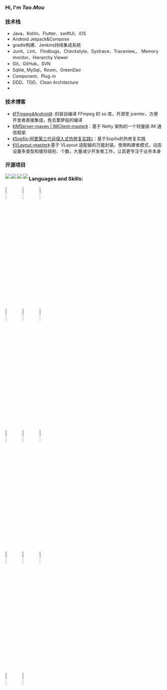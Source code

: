 ### Hi, I'm *Tao.Mou*

### 技术栈

* Java、Kotlin、Flutter、swiftUI、iOS
* Android Jetpack&Compose
* gradle构建、Jenkins持续集成系统
* Junit、Lint、 Findbugs、Checkstyle、Systrace、Traceview,、 Memory monitor、Hierarchy Viewer
* Git、GitHub、SVN
* Sqlite, MySql，Room，GreenDao
* Component、Plug-in
* DDD、TDD、Clean Architecture
* 

### 技术博客

- [《FFmpeg4Android》](https://github.com/moushao/FFmpeg4Android) :封装自编译 FFmpeg 的 so 库，开源至 jcenter，方便开发者直接集成，免去噩梦般的编译
- [《IMServer-maven | IMClient-master》](https://github.com/moushao/IMServer-maven)：基于 Netty 架构的一个轻量级 IM 通信框架
- [《Sopfix-阿里第三代非侵入式热修复实践》](https://mp.weixin.qq.com/s/5Y72GPq-HafFSC9ot0RlWQ?)：基于Sopfix的热修复实践
- [《VLayout-master》](https://github.com/moushao/VLayout-master):基于 VLayout 适配器的万能封装，使用构建者模式，动态设置多类型和缓存级别、个数，大量减少开发者工作，让其更专注于业务本身



### 开源项目 

<a href="https://github.com/moushao/IMClient-master">
  <img align="left" src="https://github-readme-stats.anuraghazra1.vercel.app/api/pin/?username=MouShao&repo=IMClient-master&show_icons=true&title_color=fff&icon_color=79ff97&text_color=9f9f9f&bg_color=151515" />
</a><a href="https://github.com/moushao/IMServer-master">
  <img align="left" src="https://github-readme-stats.anuraghazra1.vercel.app/api/pin/?username=MouShao&repo=IMServer-maven&show_icons=true&title_color=fff&icon_color=79ff97&text_color=9f9f9f&bg_color=151515" />
</a>





<a href="https://github.com/moushao/FFmpeg4Android">
  <img align="left" src="https://github-readme-stats.anuraghazra1.vercel.app/api/pin/?username=MouShao&repo=FFmpeg4Android&show_icons=true&title_color=fff&icon_color=79ff97&text_color=9f9f9f&bg_color=151515" />
</a><a href="https://github.com/moushao/VLayout-master">
  <img align="left" src="https://github-readme-stats.anuraghazra1.vercel.app/api/pin/?username=MouShao&repo=VLayout-master&show_icons=true&title_color=fff&icon_color=79ff97&text_color=9f9f9f&bg_color=151515" />
</a>









### Languages and Skills:

<p>  
  <!-- Your languages and tools. Be careful with the alignment. 
  You can use this sites to get logos: https://www.vectorlogo.zone or https://simpleicons.org/
  -->
  <code><img width="10%" src="https://www.vectorlogo.zone/logos/java/java-ar21.svg"></code>
  <code><img width="10%" src="https://www.vectorlogo.zone/logos/kotlinlang/kotlinlang-ar21.svg"></code>
  <code><img width="10%" src="https://www.vectorlogo.zone/logos/android/android-ar21.svg"></code>
  <br />
  <code><img width="10%" src="https://www.vectorlogo.zone/logos/gradle/gradle-ar21.svg"></code>
  <code><img width="10%" src="https://www.vectorlogo.zone/logos/flutterio/flutterio-ar21.svg"></code>
  <code><img width="10%" src="https://www.vectorlogo.zone/logos/json/json-ar21.svg"></code>
  <br />
  <code><img width="10%" src="https://www.vectorlogo.zone/logos/reactjs/reactjs-ar21.svg"></code>
  <code><img width="10%" src="https://www.vectorlogo.zone/logos/sqlite/sqlite-ar21.svg"></code>
  <code><img width="10%" src="https://www.vectorlogo.zone/logos/dartlang/dartlang-ar21.svg"></code>
  <br />
  <code><img width="10%" src="https://www.vectorlogo.zone/logos/git-scm/git-scm-ar21.svg"></code>
  <code><img width="10%" src="https://www.vectorlogo.zone/logos/github/github-ar21.svg"></code>
  <code><img width="10%" src="https://www.vectorlogo.zone/logos/gnu_bash/gnu_bash-ar21.svg"></code>
  <br />
  <code><img hight=30 width="10%" src="https://www.vectorlogo.zone/logos/thoughtworks/thoughtworks-ar21.svg"></code>
   <code><img hight=303dp width="10%" src="https://www.vectorlogo.zone/logos/alibabagroup/alibabagroup-ar21.svg"></code>
 </p>

